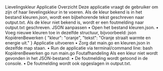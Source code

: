 Lievelingskleur Applicatie
Overzicht
Deze applicatie vraagt de gebruiker om zijn of haar lievelingskleur in te voeren.
Als de kleur bekend is in het bestand kleuren.json, wordt een bijbehorende tekst geschreven naar output.txt.
Als de kleur niet bekend is, wordt er een foutmelding naar output.txt geschreven.
JSON aanpassen
•	Open het bestand kleuren.json.
•	Voeg nieuwe kleuren toe in dezelfde structuur, bijvoorbeeld:
json
KopiërenBewerken
{
  "kleur": "oranje",
  "tekst": "Oranje straalt warmte en energie uit."
}
Applicatie uitvoeren
•	Zorg dat main.go en kleuren.json in dezelfde map staan.
•	Run de applicatie via terminal/command line:
bash
KopiërenBewerken
go run main.go
Foutafhandeling
Als een kleur niet wordt gevonden in het JSON-bestand:
•	De foutmelding wordt getoond in de console.
•	De foutmelding wordt ook opgeslagen in output.txt.
